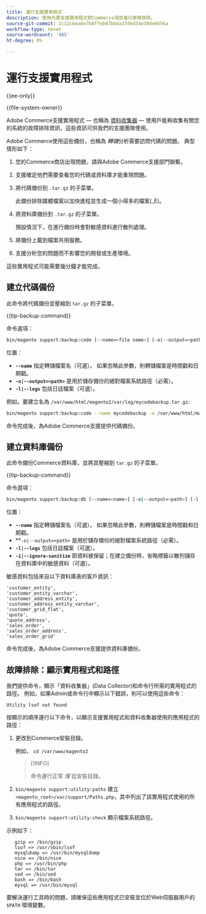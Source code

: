 ```yaml
---
title: 運行支援實用程式
description: 使用內置支援實用程式對Commerce項目進行故障排除。
source-git-commit: 2c12c6ea6e7b6ffeb07bbda17ded34e39de6656a
workflow-type: tm+mt
source-wordcount: '465'
ht-degree: 0%

---
```



# 運行支援實用程式

{{ee-only}}

{{file-system-owner}}

Adobe Commerce支援實用程式 — 也稱為 [資料收集器](https://docs.magento.com/user-guide/system/support-data-collector.html) — 使用戶能夠收集有關您的系統的故障排除資訊，這些資訊可供我們的支援團隊使用。

Adobe Commerce使用這些備份，也稱為 _轉儲_&#x200B;分析需要訪問代碼的問題。 典型情形如下：

1. 您的Commerce商店出現問題，請與Adobe Commerce支援部門聯繫。
1. 支援確定他們需要查看您的代碼或資料庫才能重現問題。
1. 將代碼備份到 `.tar.gz` 的子菜單。

   此備份排除媒體檔案以加快進程並生成一個小得多的檔案(_E)。

1. 將資料庫備份到 `.tar.gz` 的子菜單。

   預設情況下，在進行備份時會對敏感資料進行散列處理。

1. 將備份上載到檔案共用服務。
1. 支援分析您的問題而不影響您的開發或生產環境。

這些實用程式可能需要幾分鐘才能完成。

## 建立代碼備份

此命令將代碼備份並壓縮到 `tar.gz` 的子菜單。

{{tip-backup-command}}

命令選項：

```bash
bin/magento support:backup:code [--name=<file name>] [-o|--output=<path>] [-l|--logs]
```

位置：

- **`--name`** 指定轉儲檔案名（可選）。 如果忽略此參數，則轉儲檔案是時間戳和日期戳。
- **`-o|--output=<path>`** 是用於儲存備份的絕對檔案系統路徑（必需）。
- **`-l|--logs`** 包括日誌檔案（可選）。

例如，要建立名為 `/var/www/html/magento2/var/log/mycodebackup.tar.gz`:

```bash
bin/magento support:backup:code --name mycodebackup -o /var/www/html/magento2/var/log
```

命令完成後，為Adobe Commerce支援提供代碼備份。

## 建立資料庫備份

此命令備份Commerce資料庫，並將其壓縮到 `tar.gz` 的子菜單。

{{tip-backup-command}}

命令選項：

```bash
bin/magento support:backup:db [--name=<name>] [-o|--output=<path>] [-l|--logs] [-i|--ignore-sanitize]
```

位置：

- **`--name`** 指定轉儲檔案名（可選）。 如果忽略此參數，則轉儲檔案是時間戳和日期戳。
- **`-o|--output=<path>` 是用於儲存備份的絕對檔案系統路徑（必需）。
- **`-l|--logs`** 包括日誌檔案（可選）。
- **`-i|--ignore-sanitize`** 即資料被保留；在建立備份時，省略標籤以散列儲存在資料庫中的敏感資料（可選）。

敏感資料包括來自以下資料庫表的客戶資訊：

```terminal
'customer_entity',
'customer_entity_varchar',
'customer_address_entity',
'customer_address_entity_varchar',
'customer_grid_flat',
'quote',
'quote_address',
'sales_order',
'sales_order_address',
'sales_order_grid'
```

命令完成後，為Adobe Commerce支援提供資料庫備份。

## 故障排除：顯示實用程式和路徑

我們提供命令，顯示「資料收集器」(Data Collector)和命令行所需的實用程式的路徑。 例如，如果Admin或命令行中顯示以下錯誤，則可以使用這些命令：

```terminal
Utility lsof not found
```

按顯示的順序運行以下命令，以顯示支援實用程式和資料收集器使用的應用程式的路徑：

1. 更改到Commerce安裝目錄。

   例如， `cd /var/www/magento2`

   >[!INFO]
   >
   >命令運行正常 _僅_ 從安裝目錄。

1. `bin/magento support:utility:paths` 建立 `<magento_root>/var/support/Paths.php`，其中列出了該實用程式使用的所有應用程式的路徑。
1. `bin/magento support:utility:check` 顯示檔案系統路徑。

示例如下：

```terminal
   gzip => /bin/gzip
   lsof => /usr/sbin/lsof
   mysqldump => /usr/bin/mysqldump
   nice => /bin/nice
   php => /usr/bin/php
   tar => /bin/tar
   sed => /bin/sed
   bash => /bin/bash
   mysql => /usr/bin/mysql
```

要解決運行工具時的問題，請確保這些應用程式已安裝並位於Web伺服器用戶的 `$PATH` 環境變數。
